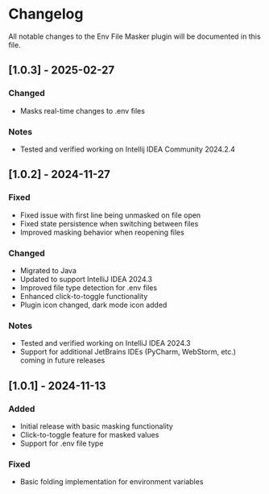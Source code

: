 # Changelog

All notable changes to the Env File Masker plugin will be documented in this file.

## [1.0.3] - 2025-02-27
### Changed
- Masks real-time changes to .env files

### Notes
- Tested and verified working on Intellij IDEA Community 2024.2.4

## [1.0.2] - 2024-11-27
### Fixed
- Fixed issue with first line being unmasked on file open
- Fixed state persistence when switching between files
- Improved masking behavior when reopening files

### Changed
- Migrated to Java
- Updated to support IntelliJ IDEA 2024.3
- Improved file type detection for .env files
- Enhanced click-to-toggle functionality
- Plugin icon changed, dark mode icon added

### Notes
- Tested and verified working on IntelliJ IDEA 2024.3
- Support for additional JetBrains IDEs (PyCharm, WebStorm, etc.) coming in future releases

## [1.0.1] - 2024-11-13
### Added
- Initial release with basic masking functionality
- Click-to-toggle feature for masked values
- Support for .env file type

### Fixed
- Basic folding implementation for environment variables